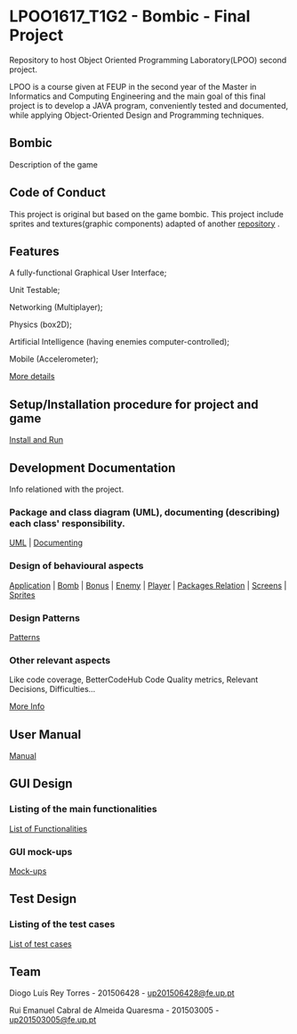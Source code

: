 # LPOO1617_T1G2 - Bombic - Final Project
Repository to host Object Oriented Programming Laboratory(LPOO) second project.

LPOO is a course given at FEUP in the second year of the Master in Informatics and Computing Engineering and the main goal of this final project is to develop a JAVA program, conveniently tested and documented, while applying Object-Oriented Design and Programming techniques.
 
## Bombic
Description of the game



## Code of Conduct
This project is original but based on the game bombic.
This project include sprites and textures(graphic components) adapted of another [repository](https://github.com/koulaxizis/bombic) .

## Features
A fully-functional Graphical User Interface;

Unit Testable;

Networking (Multiplayer);

Physics (box2D);

Artificial Intelligence (having enemies computer-controlled);

Mobile (Accelerometer);

[More details](https://github.com/diogotorres97/LPOO1617_T1G2/blob/Final_Project/Docs/Features.pdf) 

## Setup/Installation procedure for project and game

[Install and Run](https://github.com/diogotorres97/LPOO1617_T1G2/blob/Final_Project/Docs/Setup.pdf)

## Development Documentation
Info relationed with the project.

### Package and class diagram (UML), documenting (describing) each class' responsibility.

[UML](https://github.com/diogotorres97/LPOO1617_T1G2/blob/Final_Project/Docs/Main%20Class.jpg)
| [Documenting](https://github.com/diogotorres97/LPOO1617_T1G2/blob/Final_Project/Docs/Class%20description.pdf)


### Design of behavioural aspects

[Application](https://github.com/diogotorres97/LPOO1617_T1G2/blob/Final_Project/Docs/application.jpg)
 | [Bomb](https://github.com/diogotorres97/LPOO1617_T1G2/blob/Final_Project/Docs/bomb.jpg)
 | [Bonus](https://github.com/diogotorres97/LPOO1617_T1G2/blob/Final_Project/Docs/bonus.jpg)
 | [Enemy](https://github.com/diogotorres97/LPOO1617_T1G2/blob/Final_Project/Docs/enemy.jpg)
 | [Player](https://github.com/diogotorres97/LPOO1617_T1G2/blob/Final_Project/Docs/player.jpg)
 | [Packages Relation](https://github.com/diogotorres97/LPOO1617_T1G2/blob/Final_Project/Docs/packages.jpg)
 | [Screens](https://github.com/diogotorres97/LPOO1617_T1G2/blob/Final_Project/Docs/screens.JPG)
 | [Sprites](https://github.com/diogotorres97/LPOO1617_T1G2/blob/Final_Project/Docs/sprites.JPG)
 
### Design Patterns

[Patterns](https://github.com/diogotorres97/LPOO1617_T1G2/blob/Final_Project/Docs/Design%20Patterns.pdf)	

### Other relevant aspects
Like code coverage, BetterCodeHub Code Quality metrics, Relevant Decisions, Difficulties...

[More Info](https://github.com/diogotorres97/LPOO1617_T1G2/blob/Final_Project/Docs/Development%20Documentation.pdf)

## User Manual

[Manual](https://github.com/diogotorres97/LPOO1617_T1G2/blob/Final_Project/Docs/User%20Manual.pdf)


## GUI Design

### Listing of the main functionalities

[List of Functionalities](https://github.com/diogotorres97/LPOO1617_T1G2/blob/Final_Project/Docs/GUI%20Design%20Functionalities.pdf)

### GUI mock-ups

[Mock-ups](https://github.com/diogotorres97/LPOO1617_T1G2/blob/Final_Project/Docs/Mockup.pdf)


## Test Design

### Listing of the test cases

[List of test cases](https://github.com/diogotorres97/LPOO1617_T1G2/blob/Final_Project/Docs/Test%20Design.pdf)

## Team 

Diogo Luís Rey Torres  - 201506428 - up201506428@fe.up.pt

Rui Emanuel Cabral de Almeida Quaresma - 201503005  - up201503005@fe.up.pt
